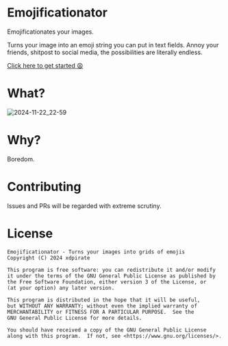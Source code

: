 # Emojificationator

Emojificationates your images.

Turns your image into an emoji string you can put in text fields. Annoy your friends, shitpost to social media, the possibilities are literally endless.

[Click here to get started 😩](https://xdpirate.github.io/emojificationator/)

# What?

![2024-11-22_22-59](https://github.com/user-attachments/assets/e5c9bef3-9522-4169-9f2f-0d0c5dc7f973)

# Why?

Boredom.

# Contributing

Issues and PRs will be regarded with extreme scrutiny.

# License

    Emojificationator - Turns your images into grids of emojis
    Copyright (C) 2024 xdpirate

    This program is free software: you can redistribute it and/or modify
    it under the terms of the GNU General Public License as published by
    the Free Software Foundation, either version 3 of the License, or
    (at your option) any later version.

    This program is distributed in the hope that it will be useful,
    but WITHOUT ANY WARRANTY; without even the implied warranty of
    MERCHANTABILITY or FITNESS FOR A PARTICULAR PURPOSE.  See the
    GNU General Public License for more details.

    You should have received a copy of the GNU General Public License
    along with this program.  If not, see <https://www.gnu.org/licenses/>.
